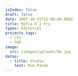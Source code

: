 ```yaml
---
isIndex: false
draft: false
date: 2007-10-31T22:00:00.000Z
title: Mafia K’1 Fry
types: Editorial
projects_tags:
  - CSS
  - PHP
image:
  src: /images/uploads/94.jpg
datas:
  - title: Studio
    text: Rue Pavée
---
```

